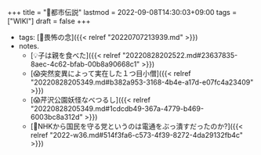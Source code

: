 +++
title = "📝都市伝説"
lastmod = 2022-09-08T14:30:03+09:00
tags = ["WIKI"]
draft = false
+++

-   tags: [🔖畏怖の念]({{< relref "20220707213939.md" >}})
-   notes.
    -   [💡子は親を食べた]({{< relref "20220828202522.md#23637835-8aec-4c62-bfab-00b8a90668c1" >}})
    -   [😱突然変異によって実在した１つ目小僧]({{< relref "20220828205349.md#b382a953-3168-4b4e-a17d-e07fc4a23409" >}})
    -   [😱芹沢公園妖怪なべつるし]({{< relref "20220828205349.md#1cdcdb49-367a-4779-b469-6003bc8a312d" >}})
    -   [💭NHKから国民を守る党というのは電通をぶっ潰すだったのか?]({{< relref "2022-w36.md#514f3fa6-c573-4f39-8272-4da29132fb4c" >}})
